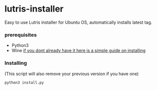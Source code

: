 # lutris-installer
Easy to use Lutris installer for Ubuntu OS, automatically installs latest tag.

### prerequisites
- Python3
- Wine [if you dont already have it here is a simple guide on installing](https://www.redswitches.com/blog/install-wine-on-ubuntu/)

### Installing
(This script will also remove your previous version if you have one)

`python3 install.py`
